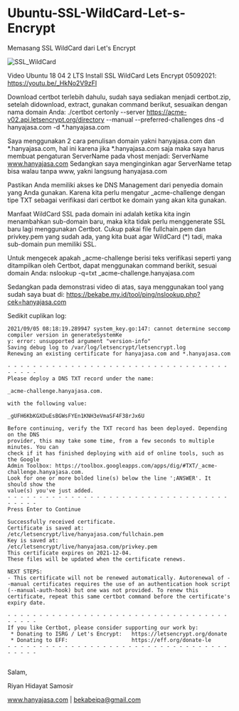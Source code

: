 # Ubuntu-SSL-WildCard-Let-s-Encrypt
Memasang SSL WildCard dari Let's Encrypt

![SSL_WildCard](/Ubuntu-SSL-WildCard-Let-s-Encrypt/raw/main/SSL%20WildCard.png)

Video Ubuntu 18 04 2 LTS Install SSL WildCard Lets Encrypt 05092021: https://youtu.be/_HkNo2V9zFI

Download certbot terlebih dahulu, sudah saya sediakan menjadi certbot.zip, setelah didownload, extract, gunakan command berikut, sesuaikan dengan nama domain Anda:
./certbot certonly --server https://acme-v02.api.letsencrypt.org/directory --manual --preferred-challenges dns -d hanyajasa.com -d *.hanyajasa.com

Saya menggunakan 2 cara penulisan domain yakni hanyajasa.com dan *.hanyajasa.com, hal ini karena jika *.hanyajasa.com saja maka saya harus membuat pengaturan ServerName pada vhost menjadi:
ServerName www.hanyajasa.com
Sedangkan saya menginginkan agar ServerName tetap bisa walau tanpa www, yakni langsung hanyajasa.com

Pastikan Anda memiliki akses ke DNS Management dari penyedia domain yang Anda gunakan.
Karena kita perlu mengatur _acme-challenge dengan tipe TXT sebagai verifikasi dari certbot ke domain yang akan kita gunakan.


Manfaat WildCard SSL pada domain ini adalah ketika kita ingin menambahkan sub-domain baru, maka kita tidak perlu menggenerate SSL baru lagi menggunakan Certbot.
Cukup pakai file fullchain.pem dan privkey.pem yang sudah ada, yang kita buat agar WildCard (*) tadi, maka sub-domain pun memiliki SSL.

Untuk mengecek apakah _acme-challenge berisi teks verifikasi seperti yang ditampilkan oleh Certbot, dapat menggunakan command berikit, sesuai domain Anda: nslookup -q=txt _acme-challenge.hanyajasa.com

Sedangkan pada demonstrasi video di atas, saya menggunakan tool yang sudah saya buat di: https://bekabe.my.id/tool/ping/nslookup.php?cek=hanyajasa.com

Sedikit cuplikan log:
```git
2021/09/05 08:18:19.289947 system_key.go:147: cannot determine seccomp compiler version in generateSystemKe                                                             y: error: unsupported argument "version-info"
Saving debug log to /var/log/letsencrypt/letsencrypt.log
Renewing an existing certificate for hanyajasa.com and *.hanyajasa.com

- - - - - - - - - - - - - - - - - - - - - - - - - - - - - - - - - - - - - - - -
Please deploy a DNS TXT record under the name:

_acme-challenge.hanyajasa.com.

with the following value:

_gUFH6KbKGXDuEsBGWsFYEn1KNH3eVmaSF4F38rJx6U

Before continuing, verify the TXT record has been deployed. Depending on the DNS
provider, this may take some time, from a few seconds to multiple minutes. You can
check if it has finished deploying with aid of online tools, such as the Google
Admin Toolbox: https://toolbox.googleapps.com/apps/dig/#TXT/_acme-challenge.hanyajasa.com.
Look for one or more bolded line(s) below the line ';ANSWER'. It should show the
value(s) you've just added.
- - - - - - - - - - - - - - - - - - - - - - - - - - - - - - - - - - - - - - - -
Press Enter to Continue

Successfully received certificate.
Certificate is saved at: /etc/letsencrypt/live/hanyajasa.com/fullchain.pem
Key is saved at:         /etc/letsencrypt/live/hanyajasa.com/privkey.pem
This certificate expires on 2021-12-04.
These files will be updated when the certificate renews.

NEXT STEPS:
- This certificate will not be renewed automatically. Autorenewal of --manual certificates requires the use of an authentication hook script (--manual-auth-hook) but one was not provided. To renew this certificate, repeat this same certbot command before the certificate's expiry date.

- - - - - - - - - - - - - - - - - - - - - - - - - - - - - - - - - - - - - - - -
If you like Certbot, please consider supporting our work by:
 * Donating to ISRG / Let's Encrypt:   https://letsencrypt.org/donate
 * Donating to EFF:                    https://eff.org/donate-le
- - - - - - - - - - - - - - - - - - - - - - - - - - - - - - - - - - - - - - - -


```


Salam,

Riyan Hidayat Samosir

www.hanyajasa.com | bekabeipa@gmail.com
